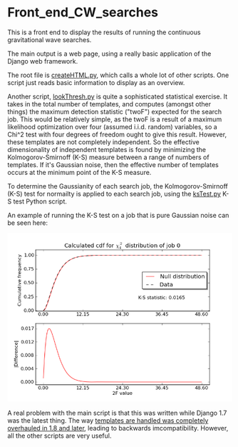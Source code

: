 # Front_end_CW_searches
This is a front end to display the results of running the continuous gravitational wave searches.

The main output is a web page, using a really basic application of the Django web framework.

The root file is <a href="https://github.com/NotAFakeRa/Front_end_CW_searches/blob/master/createHTML.py">createHTML.py</a>, which calls a whole lot of other scripts. One script just reads basic information to display as an overview. 

Another script, <a href="https://github.com/NotAFakeRa/Front_end_CW_searches/blob/master/lookThresh.py">lookThresh.py</a> is quite a sophisticated statistical exercise. It takes in the total number of templates, and computes (amongst other things) the maximum detection statistic ("twoF") expected for the search job. This would be relatively simple, as the twoF is a result of a maximum likelihood optimization over four (assumed i.i.d. random) variables, so a Chi^2 test with four degrees of freedom ought to give this result. However, these templates are not completely independent. So the effective dimensionality of independent templates is found by minimizing the Kolmogorov-Smirnoff (K-S) measure between a range of numbers of templates. If it's Gaussian noise, then the effective number of templates occurs at the minimum point of the K-S measure.    

To determine the Gaussianity of each search job, the Kolmogorov-Smirnoff (K-S) test for normailty is applied to each search job, using the <a href="https://github.com/NotAFakeRa/Front_end_CW_searches/blob/master/ksTest.py">ksTest.py</a> K-S test Python script.

An example of running the K-S test on a job that is pure Gaussian noise can be seen here:

<img src="https://github.com/NotAFakeRa/Front_end_CW_searches/blob/master/ksStat_P0_0.png" width="600">



A real problem with the main script is that this was written while Django 1.7 was the latest thing. The way <a href="https://docs.djangoproject.com/en/1.8/topics/templates/">templates are handled was completely overhauled in 1.8 and later</a>, leading to backwards imcompatibility. However, all the other scripts are very useful.
